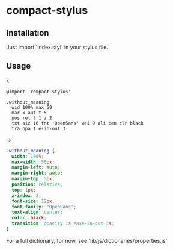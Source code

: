 # compact-stylus

## Installation

Just import 'index.styl' in your stylus file.

## Usage

<-
~~~stylus
@import 'compact-stylus'

.without_meaning
  wid 100% max 50
  mar x aut t 5
  pos rel t 1 z 2
  txt siz 16 fnt 'OpenSans' wei 9 ali cen clr black
  tra opa 1 e-in-out 3
~~~

->
~~~css
.without_meaning {
  width: 100%;
  max-width: 50px;
  margin-left: auto;
  margin-right: auto;
  margin-top: 5px;
  position: relative;
  top: 1px;
  z-index: 2;
  font-size: 12px;
  font-family: 'OpenSans';
  text-align: center;
  color: black;
  transition: opacity 1s ease-in-out 3s;
}
~~~

For a full dictionary, for now, see 'lib/js/dictionaries/properties.js' 
